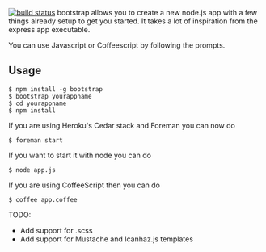 [![build status](https://secure.travis-ci.org/AndrewGertig/bootstrap-node.png)](http://travis-ci.org/AndrewGertig/bootstrap-node)
bootstrap allows you to create a new node.js app with a few things already setup to get you started. It takes a lot of inspiration from the express app executable.

You can use Javascript or Coffeescript by following the prompts.

## Usage

    $ npm install -g bootstrap
    $ bootstrap yourappname
    $ cd yourappname
    $ npm install

If you are using Heroku's Cedar stack and Foreman you can now do

    $ foreman start

If you want to start it with node you can do

    $ node app.js

If you are using CoffeeScript then you can do

    $ coffee app.coffee

TODO:

* Add support for .scss
* Add support for Mustache and Icanhaz.js templates
